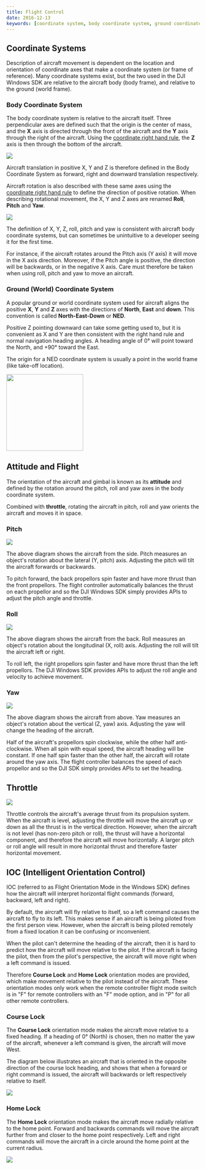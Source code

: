 ```yaml
---
title: Flight Control
date: 2016-12-13
keywords: [coordinate system, body coordinate system, ground coordinate system, pitch, roll, yaw, throttle, IOC, course lock, home lock, Intelligent Orientation Control]
---
```


## Coordinate Systems

Description of aircraft movement is dependent on the location and orientation of coordinate axes that make a coordinate system (or frame of reference). Many coordinate systems exist, but the two used in the DJI Windows SDK are relative to the aircraft body (body frame), and relative to the ground (world frame).

### Body Coordinate System

The body coordinate system is relative to the aircraft itself. Three perpendicular axes are defined such that the origin is the center of mass, and the **X** axis is directed through the front of the aircraft and the **Y** axis through the right of the aircraft. Using the <a href="https://en.wikipedia.org/wiki/Right-hand_rule" target="_blank">coordinate right hand rule</a>, the **Z** axis is then through the bottom of the aircraft.

![](../../images/flightController-concepts/xyz_noRedArrows.png)

Aircraft translation in positive X, Y and Z is therefore defined in the Body Coordinate System as forward, right and downward translation respectively.

Aircraft rotation is also described with these same axes using the <a href="https://en.wikipedia.org/wiki/Right-hand_rule" target="_blank">coordinate right hand rule</a> to define the direction of positive rotation. When describing rotational movement, the X, Y and Z axes are renamed **Roll**, **Pitch** and **Yaw**.

![](../../images/flightController-concepts/altitude.png)

The definition of X, Y, Z, roll, pitch and yaw is consistent with aircraft body coordinate systems, but can sometimes be unintuitive to a developer seeing it for the first time.

For instance, if the aircraft rotates around the Pitch axis (Y axis) it will move in the X axis direction. Moreover, if the Pitch angle is positive, the direction will be backwards, or in the negative X axis. Care must therefore be taken when using roll, pitch and yaw to move an aircraft.

### Ground (World) Coordinate System

A popular ground or world coordinate system used for aircraft aligns the positive **X**, **Y** and **Z** axes with the directions of **North**, **East** and **down**. This convention is called **North-East-Down** or **NED**. 

Positive Z pointing downward can take some getting used to, but it is convenient as X and Y are then consistent with the right hand rule and normal navigation heading angles. A heading angle of 0&deg; will point toward the North, and +90&deg; toward the East.

The origin for a NED coordinate system is usually a point in the world frame (like take-off location).

<html><img src="../../images/flightController-concepts/CoordinateSystemNED.png" width=200></html>

## Attitude and Flight

The orientation of the aircraft and gimbal is known as its **attitude** and defined by the rotation around the pitch, roll and yaw axes in the body coordinate system. 

Combined with **throttle**, rotating the aircraft in pitch, roll and yaw orients the aircraft and moves it in space.

### Pitch

![](../../images/flightController-concepts/pitchAxisGif.gif)

The above diagram shows the aircraft from the side. Pitch measures an object's rotation about the lateral (Y, pitch) axis. Adjusting the pitch will tilt the aircraft forwards or backwards.

To pitch forward, the back propellors spin faster and have more thrust than the front propellors. The flight controller automatically balances the thrust on each propellor and so the DJI Windows SDK simply provides APIs to adjust the pitch angle and throttle.

### Roll

![](../../images/flightController-concepts/rollAxisGif.gif)

The above diagram shows the aircraft from the back. Roll measures an object's rotation about the longitudinal (X, roll) axis. Adjusting the roll will tilt the aircraft left or right.

To roll left, the right propellors spin faster and have more thrust than the left propellors. The DJI Windows SDK provides APIs to adjust the roll angle and velocity to achieve movement.

### Yaw

![](../../images/flightController-concepts/yawAxisGif.gif)

The above diagram shows the aircraft from above. Yaw measures an object's rotation about the vertical (Z, yaw) axis. Adjusting the yaw will change the heading of the aircraft.

Half of the aircraft's propellors spin clockwise, while the other half anti-clockwise. When all spin with equal speed, the aircraft heading will be constant. If one half spin faster than the other half, the aircraft will rotate around the yaw axis. The flight controller balances the speed of each propellor and so the DJI SDK simply provides APIs to set the heading.

## Throttle

![](../../images/flightController-concepts/throttle.gif)

Throttle controls the aircraft's average thrust from its propulsion system. When the aircraft is level, adjusting the throttle will move the aircraft up or down as all the thrust is in the vertical direction. However, when the aircraft is not level (has non-zero pitch or roll), the thrust will have a horizontal component, and therefore the aircraft will move horizontally. A larger pitch or roll angle will result in more horizontal thrust and therefore faster horizontal movement.

## IOC (Intelligent Orientation Control)

IOC (referred to as Flight Orientation Mode in the Windows SDK) defines how the aircraft will interpret horizontal flight commands (forward, backward, left and right).

By default, the aircraft will fly relative to itself, so a left command causes the aircraft to fly to its left. This makes sense if an aircraft is being piloted from the first person view. However, when the aircraft is being piloted remotely from a fixed location it can be confusing or inconvenient.

When the pilot can't determine the heading of the aircraft, then it is hard to predict how the aircraft will move relative to the pilot. If the aircraft is facing the pilot, then from the pilot's perspective, the aircraft will move right when a left command is issued.

Therefore **Course Lock** and **Home Lock** orientation modes are provided, which make movement relative to the pilot instead of the aircraft. These orientation modes only work when the remote controller flight mode switch is in "F" for remote controllers with an "F" mode option, and in "P" for all other remote controllers.


### Course Lock

The **Course Lock** orientation mode makes the aircraft move relative to a fixed heading. If a heading of 0&deg; (North) is chosen, then no matter the yaw of the aircraft, whenever a left command is given, the aircraft will move West.

The diagram below illustrates an aircraft that is oriented in the opposite direction of the course lock heading, and shows that when a forward or right command is issued, the aircraft will backwards or left respectively relative to itself.

![](../../images/flightController-concepts/ioc_courseLock_en.png)

### Home Lock
The **Home Lock** orientation mode makes the aircraft move radially relative to the home point. Forward and backwards commands will move the aircraft further from and closer to the home point respectively. Left and right commands will move the aircraft in a circle around the home point at the current radius.

![](../../images/flightController-concepts/ioc_homeLock.png)

